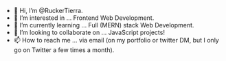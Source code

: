 - 👋 Hi, I’m @RuckerTierra.
- 👀 I’m interested in ... Frontend Web Development.
- 🌱 I’m currently learning ... Full (MERN) stack Web Development.
- 💞️ I’m looking to collaborate on ... JavaScript projects!
- 📫 How to reach me ... via email (on my portfolio or twitter DM, but I only go on Twitter a few times a month).

<!---
RuckerTierra/RuckerTierra is a ✨ special ✨ repository because its `README.md` (this file) appears on your GitHub profile.
You can click the Preview link to take a look at your changes.
--->
